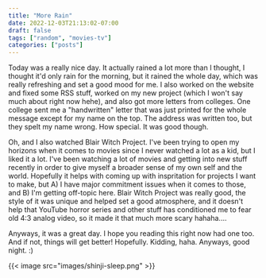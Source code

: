 ```yaml
---
title: "More Rain"
date: 2022-12-03T21:13:02-07:00
draft: false
tags: ["random", "movies-tv"]
categories: ["posts"]
---
```


Today was a really nice day. It actually rained a lot more than I thought, I thought it'd only rain for the morning, but it rained the whole day, which was really refreshing and set a good mood for me. I also worked on the website and fixed some RSS stuff, worked on my new project (which I won't say much about right now hehe), and also got more letters from colleges. One college sent me a "handwritten" letter that was just printed for the whole message except for my name on the top. The address was written too, but they spelt my name wrong. How special. It was good though.         

Oh, and I also watched Blair Witch Project. I've been trying to open my horizons when it comes to movies since I never watched a lot as a kid, but I liked it a lot. I've been watching a lot of movies and getting into new stuff recently in order to give myself a broader sense of my own self and the world. Hopefully it helps with coming up with inspritation for projects I want to make, but A) I have major commitment issues when it comes to those, and B) I'm getting off-topic here. Blair Witch Project was really good, the style of it was unique and helped set a good atmosphere, and it doesn't help that YouTube horror series and other stuff has conditioned me to fear old 4:3 analog video, so it made it that much more scary hahaha....         

Anyways, it was a great day. I hope you reading this right now had one too. And if not, things will get better! Hopefully. Kidding, haha. Anyways, good night. :)

{{< image src="images/shinji-sleep.png" >}}